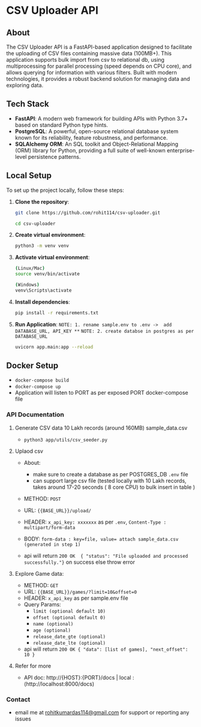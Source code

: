# CSV Uploader API

## About

The CSV Uploader API is a FastAPI-based application designed to facilitate the uploading of CSV files containing massive data (100MB+). This application supports bulk import from csv to relational db, using multiprocessing for parallel processing (speed depends on CPU core), and allows querying for information with various filters. Built with modern technologies, it provides a robust backend solution for managing data and exploring data.

## Tech Stack

- **FastAPI**: A modern web framework for building APIs with Python 3.7+ based on standard Python type hints.
- **PostgreSQL**: A powerful, open-source relational database system known for its reliability, feature robustness, and performance.
- **SQLAlchemy ORM**: An SQL toolkit and Object-Relational Mapping (ORM) library for Python, providing a full suite of well-known enterprise-level persistence patterns.

## Local Setup

To set up the project locally, follow these steps:

1. **Clone the repository**:
   ```bash
   git clone https://github.com/rohit114/csv-uploader.git

   cd csv-uploader

2. **Create virtual environment**:
   ```bash
   python3 -m venv venv

3. **Activate virtual environment**:
   ```bash
   (Linux/Mac)
   source venv/bin/activate 
   
   (Windows)
   venv\Scripts\activate

4. **Install dependencies**:
   ```bash
   pip install -r requirements.txt

6. **Run Application**:
   `NOTE: 1. rename sample.env to .env ->  add DATABASE_URL, API_KEY **`
   `NOTE: 2. create databse in postgres as per DATABASE_URL`

   ```bash
   uvicorn app.main:app --reload

## Docker Setup
   * `docker-compose build`
   * `docker-compose up`
   * Application will listen to PORT as per exposed PORT docker-compose file

### API Documentation
   
   1. Generate CSV data 10 Lakh records (around 160MB) sample_data.csv
      * `python3 app/utils/csv_seeder.py`

   2. Uplaod csv
      * About:
         * make sure to create a database as per POSTGRES_DB `.env` file
         * can support large csv file (tested locally with 10 Lakh records, takes around 17-20 seconds ( 8 core CPU) to bulk insert in table )

      * METHOD: `POST`
      * URL: `{{BASE_URL}}/upload/`
      * HEADER: `x_api_key: xxxxxxx` as per `.env`, `Content-Type : multipart/form-data`
      * BODY: `form-data : key=file, value= attach sample_data.csv (generated in step 1)`
      * api will return `200 OK  { "status": "File uploaded and processed successfully."}` on success else throw error

   3. Explore Game data:
      * METHOD: `GET`
      * URL: `{{BASE_URL}}/games/?limit=10&offset=0`
      * HEADER: `x_api_key` as per sample.env file
       * Query Params:
         * `limit (optional default 10)`
         * `offset (optional default 0)`
         * `name (optional)`
         * `age (optional)`
         * `release_date_gte (optional)`
         * `release_date_lte (optional)`
      * api will return `200 OK { "data": [list of games], "next_offset": 10 }`

   4. Refer for more
      * API doc: http://{HOST}:{PORT}/docs | local : (http://localhost:8000/docs)

### Contact
* email me at rohitkumardas114@gmail.com for support or reporting any issues
